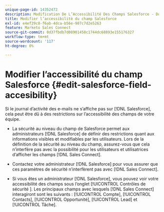 ```yaml
---
unique-page-id: 14352472
description: Modification De L’Accessibilité Des Champs Salesforce - Documents Marketo - Documentation Du Produit
title: Modifier l’accessibilité du champ Salesforce
exl-id: e4ef29c8-f6ab-4dca-b56e-907c7d2e5263
feature: Marketo Sales Connect
source-git-commit: 0d37fbdb7d08901458c1744dc68893e155176327
workflow-type: tm+mt
source-wordcount: '117'
ht-degree: 0%

---
```


# Modifier l’accessibilité du champ Salesforce {#edit-salesforce-field-accesibility}

Si le journal d’activité des e-mails ne s’affiche pas sur [!DNL Salesforce], cela peut être dû à des restrictions sur l’accessibilité des champs de votre équipe.

* La sécurité au niveau du champ de Salesforce permet aux administrateurs [!DNL Salesforce] de définir des restrictions quant aux informations visibles et modifiables par les utilisateurs. Lors de la définition de la sécurité au niveau du champ, assurez-vous que cela n’interfère pas avec la possibilité pour les utilisateurs et utilisatrices d’afficher les champs [!DNL Sales Connect].

* Contactez votre administrateur [!DNL Salesforce] pour vous assurer que ces paramètres de sécurité n’interfèrent pas avec [!DNL Sales Connect].

* Si vous êtes un administrateur [!DNL Salesforce], vous pouvez voir votre accessibilité des champs sous l’onglet [!UICONTROL  Contrôles de sécurité ]. Les principaux champs avec lesquels [!DNL Sales Connect] interagiront sont les suivants : [!UICONTROL Compte], [!UICONTROL Contacts], [!UICONTROL Opportunité], [!UICONTROL Lead] et [!UICONTROL Tâche].
